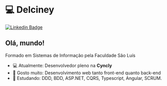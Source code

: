 # 💻 Delciney

[![Linkedin Badge](https://img.shields.io/badge/-LinkedIn-blue?style=flat-square&logo=Linkedin&logoColor=white&link=https://www.linkedin.com/in/delciney/)](https://www.linkedin.com/in/delciney/)
## Olá, mundo! 

Formado em Sistemas de Informação pela Faculdade São Luís

- 💻 Atualmente: Desenvolvedor pleno na **Cyncly**
- 💙 Gosto muito: Desenvolvimento web tanto front-end quanto back-end
- 📖 Estudando: DDD, BDD, ASP.NET, CQRS, Typescript, Angular, SCRUM.
